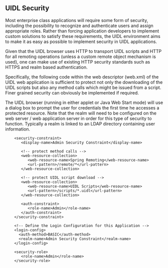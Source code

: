 ## UIDL Security ##

Most enterprise class applications will require some form of security, including the possibility to recognize and authenticate users and assign appropriate roles. Rather than forcing application developers to implement custom solutions to satisfy these requirements, the UIDL environment aims to make it as easy as possible to implement security in UIDL applications.

Given that the UIDL browser uses HTTP to transport UIDL scripts and HTTP for all remoting operations (unless a custom remote object mechanism is used), one can make use of existing HTTP security standards such as HTTPS and realm based authentication.

Specifically, the following code within the web descriptor (web.xml) of the UIDL web application is sufficient to protect not only the downloading of the UIDL scripts but also any method calls which might be issued from a script. Finer grained security can obviously be implemented if required.

The UIDL browser (running in either applet or Java Web Start mode) will use a dialog box to prompt the user for credentials the first time he accesses a protected resource. Note that the realm will need to be configured on the web server / web application server in order for this type of security to function. Typically a realm is linked to an LDAP directory containing user information.

```
    <security-constraint>
       <display-name>Admin Security Constraint</display-name>

       <!-- protect method calls -->
       <web-resource-collection>
          <web-resource-name>Spring Remoting</web-resource-name>
          <url-pattern>/remote/*</url-pattern>
       </web-resource-collection>

       <!-- protect UIDL script download -->
       <web-resource-collection>
          <web-resource-name>UIDL Scripts</web-resource-name>
          <url-pattern>/scripts/*.uidl</url-pattern>
       </web-resource-collection>

       <auth-constraint>
          <role-name>Admin</role-name>
       </auth-constraint>
    </security-constraint>

    <!-- Define the Login Configuration for this Application -->
    <login-config>
      <auth-method>BASIC</auth-method>
      <realm-name>Admin Security Constraint</realm-name>
    </login-config>

    <security-role>
       <role-name>Admin</role-name>
    </security-role>
```
